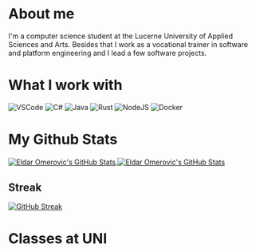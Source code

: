 # About me

I'm a computer science student at the Lucerne University of Applied Sciences and Arts. Besides that I work as a vocational trainer in software and platform engineering and I lead a few software projects.

# What I work with

![VSCode](<https://img.shields.io/badge/Editor-VSCode-informational?style=flat&logo=visual-studio-code&logoColor=white&color=rgb(251%2C140%2C0)>)
![C#](https://img.shields.io/badge/Code-C%23-informational?style=flat&logo=csharp&logoColor=white&color=rgb(251%2C140%2C0))
![Java](<https://img.shields.io/badge/Code-Java-informational?style=flat&logo=openjdk&logoColor=white&color=rgb(251%2C140%2C0)>)
![Rust](<https://img.shields.io/badge/Code-Rust-informational?style=flat&logo=rust&logoColor=white&color=rgb(251%2C140%2C0)>)
![NodeJS](https://img.shields.io/badge/Tools-NodeJS-informational?style=flat&logo=node.js&logoColor=white&color=rgb(251%2C140%2C0))
![Docker](<https://img.shields.io/badge/Tools-Docker-informational?style=flat&logo=docker&logoColor=white&color=rgb(251%2C140%2C0)>)

# My Github Stats

<a href="https://github.com/omeldar/omeldar">
  <img align="center" src="https://github-readme-stats.vercel.app/api?username=omeldar&show_icons=true&line_height=27&count_private=true&theme=transparent&show=prs_merged&hide=contribs&custom_title=My%20Stats" alt="Eldar Omerovic's GitHub Stats" />
</a>
<a href="https://github.com/omeldar/omeldar">
  <img align="center" src="https://github-readme-stats.vercel.app/api/top-langs/?username=omeldar&hide=html,css,scss,pug,php,hack&theme=transparent&layout=donut" alt="Eldar Omerovic's GitHub Stats" />
</a>

## Streak

[![GitHub Streak](http://github-readme-streak-stats.herokuapp.com?user=omeldar&theme=dark&hide_border=true&card_width=500)](https://git.io/streak-stats)

# Classes at UNI
